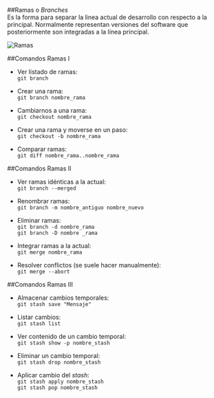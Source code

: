 ##Ramas o *Branches*  
Es la forma para separar la linea actual de desarrollo con respecto a la principal. Normalmente representan versiones del software que posteriormente son integradas a la línea principal.

![Ramas](https://uialberto.files.wordpress.com/2016/11/gitflowui.png?w=616&h=381/ramas.png)  


##Comandos Ramas I  
* Ver listado de ramas:  
`git branch`  

* Crear una rama:  
`git branch nombre_rama`  

* Cambiarnos a una rama:  
`git checkout nombre_rama`  

* Crear una rama y moverse en un paso:  
`git checkout -b nombre_rama`  

* Comparar ramas:  
`git diff nombre_rama..nombre_rama`  


##Comandos Ramas II
* Ver ramas idénticas a la actual:  
`git branch --merged`  

* Renombrar ramas:  
`git branch -m nombre_antiguo nombre_nuevo`  

* Eliminar ramas:  
`git branch -d nombre_rama`  
`git branch -D nombre _rama`  

* Integrar ramas a la actual:  
`git merge nombre_rama`  

* Resolver conflictos (se suele hacer manualmente):  
`git merge --abort`  


##Comandos Ramas III
* Almacenar cambios temporales:  
`git stash save "Mensaje"`  

* Listar cambios:  
`git stash list`  

* Ver contenido de un cambio temporal:  
`git stash show -p nombre_stash` 

* Eliminar un cambio temporal:  
`git stash drop nombre_stash`  

* Aplicar cambio del *stash*:  
`git stash apply nombre_stash`  
`git stash pop nombre_stash`
